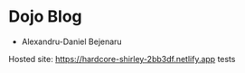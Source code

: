 # Dojo Blog
- Alexandru-Daniel Bejenaru

Hosted site: https://hardcore-shirley-2bb3df.netlify.app tests
